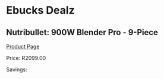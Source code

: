 
# Ebucks Dealz
## Nutribullet: 900W Blender Pro - 9-Piece
[Product Page](https://www.ebucks.com/web/shop/productSelected.do?prodId=226128831&catId=1233560628)

Price: R2099.00

Savings: 


	